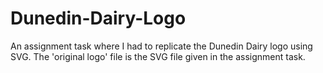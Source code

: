 # Dunedin-Dairy-Logo

An assignment task where I had to replicate the Dunedin Dairy logo using SVG. The 'original logo' file is the SVG file given in the assignment task.
